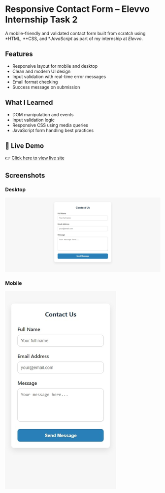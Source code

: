 #  Responsive Contact Form – Elevvo Internship Task 2

A mobile-friendly and validated contact form built from scratch using *HTML, **CSS, and **JavaScript* as part of my internship at *Elevvo*.

##  Features
- Responsive layout for mobile and desktop
- Clean and modern UI design
- Input validation with real-time error messages
- Email format checking
- Success message on submission

##  What I Learned
- DOM manipulation and events
- Input validation logic
- Responsive CSS using media queries
- JavaScript form handling best practices

## 🔗 Live Demo

👉 [Click here to view live site](https://muhammad-salman123.github.io/Contact-form-elevvo-task/)


##  Screenshots

###  Desktop
![Desktop](form-desktop.jpeg)

###  Mobile
![Mobile](form-mobile.jpeg)
